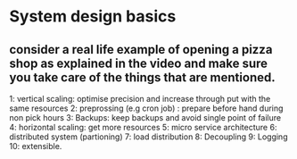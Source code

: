 # System design basics

## consider a real life example of opening a pizza shop as explained in the video and make sure you take care of the things that are mentioned.

1: vertical scaling: optimise precision and increase through put with the same resources 
2: preprossing (e.g cron job) : prepare before hand during non pick hours 
3: Backups: keep backups and avoid single point of failure 
4: horizontal scaling: get more resources 
5: micro service architecture 
6: distributed system (partioning)
7: load distribution 
8: Decoupling 
9: Logging 
10: extensible.
